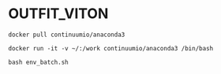 # OUTFIT_VITON

```
docker pull continuumio/anaconda3
```

```
docker run -it -v ~/:/work continuumio/anaconda3 /bin/bash
```

```
bash env_batch.sh
```


